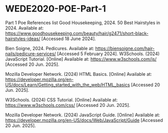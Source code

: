# WEDE2020-POE-Part-1
Part 1 Poe
References list
Good Housekeeping, 2024. 50 Best Hairstyles in 2024. Available at: https://www.goodhousekeeping.com/beauty/hair/g2471/short-black-hairstyles-ideas/  [Accessed 18 June 2024]. 

Bien Soigne, 2024. Pedicures. Available at: https://biensoigne.com/hair-nails/pedicure-services/   [Accessed 5 February 2024]. 
W3Schools. (2024) JavaScript Tutorial. [Online] Available at: https://www.w3schools.com/js/ [Accessed 20 Jun. 2025].

Mozilla Developer Network. (2024) HTML Basics. [Online] Available at: https://developer.mozilla.org/en-US/docs/Learn/Getting_started_with_the_web/HTML_basics [Accessed 20 Jun. 2025].

W3Schools. (2024) CSS Tutorial. [Online] Available at: https://www.w3schools.com/css/ [Accessed 20 Jun. 2025].

Mozilla Developer Network. (2024) JavaScript Guide. [Online] Available at: https://developer.mozilla.org/en-US/docs/Web/JavaScript/Guide [Accessed 20 Jun. 2025].
